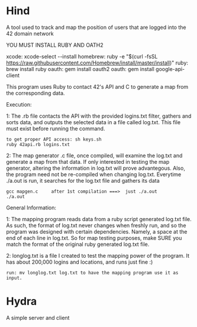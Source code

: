 # Hind
A tool used to track and map the position of users that are logged into the 42 domain network

YOU MUST INSTALL RUBY AND OATH2

xcode: xcode-select --install
homebrew: ruby -e "$(curl -fsSL https://raw.githubusercontent.com/Homebrew/install/master/install)"
ruby: brew install ruby
oauth: gem install oauth2
oauth: gem install google-api-client


This program uses Ruby to contact 42's API and C to
generate a map from the corresponding data.

Execution:

1: The .rb file contacts the API with the provided logins.txt filter,
   gathers and sorts data, and outputs the selected data in a file called
   log.txt. This file must exist before running the command.

	to get proper API access: sh keys.sh
	ruby 42api.rb logins.txt

2: The map generator .c file, once compiled, will examine the log.txt and generate a map
   from that data. If only interested in testing the map generator, altering
   the information in log.txt will prove advantegous. Also, the program need not be
   re-compiled when changing log.txt. Everytime ./a.out is run, it searches for the 
   log.txt file and gathers its data
	
	gcc mapgen.c     after 1st compilation ===>  just ./a.out
	./a.out

General Information:

1: The mapping program reads data from a ruby script generated log.txt file.
   As such, the format of log.txt never changes when freshly run, and so
   the program was designed with certain dependencies. Namely, a space
   at the end of each line in log.txt. So for map testing purposes, make SURE
   you match the format of the original ruby generated log.txt file.

2: longlog.txt is a file I created to test the mapping power of the program. It has about    200,000 logins and locations, and runs just fine :)

	run: mv longlog.txt log.txt to have the mapping program use it as input.

# Hydra
A simple server and client
